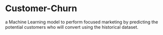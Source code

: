 # Customer-Churn
a Machine Learning model to perform focused marketing by predicting the potential customers who will convert  using the historical dataset.
